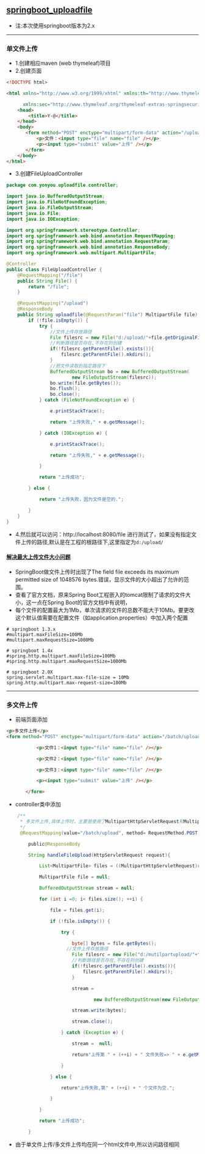 [springboot_uploadfile](http://412887952-qq-com.iteye.com/blog/2293385)
---------------------
* 注:本次使用springboot版本为2.x

---------------

### 单文件上传

* 1.创建相应maven (web thymeleaf)项目
* 2.创建页面
```html
<!DOCTYPE html>

<html xmlns="http://www.w3.org/1999/xhtml" xmlns:th="http://www.thymeleaf.org"

      xmlns:sec="http://www.thymeleaf.org/thymeleaf-extras-springsecurity3">
    <head>
        <title>Y-@</title>
    </head>
    <body>
       <form method="POST" enctype="multipart/form-data" action="/upload"> 
           <p>文件：<input type="file" name="file" /></p>
           <p><input type="submit" value="上传" /></p>
       </form>
    </body>
</html>
```
* 3.创建FileUploadController
```java
package com.yonyou.uploadfile.controller;

import java.io.BufferedOutputStream;
import java.io.FileNotFoundException;
import java.io.FileOutputStream;
import java.io.File;
import java.io.IOException;

import org.springframework.stereotype.Controller;
import org.springframework.web.bind.annotation.RequestMapping;
import org.springframework.web.bind.annotation.RequestParam;
import org.springframework.web.bind.annotation.ResponseBody;
import org.springframework.web.multipart.MultipartFile;

@Controller
public class FileUploadController {
	@RequestMapping("/file")
	public String File() {
		return "/file";
	}

	@RequestMapping("/upload")
	@ResponseBody
	public String uploadfile(@RequestParam("file") MultipartFile file) {
		if (!file.isEmpty()) {
			try {
				//文件上传存放路径
				File filesrc = new File("d:/upload/"+file.getOriginalFilename());
				//判断路径是否存在,不存在则创建
				if(!filesrc.getParentFile().exists()){
					filesrc.getParentFile().mkdirs();
				}
				//把文件读取到指定路径下
				BufferedOutputStream bo = new BufferedOutputStream(
						new FileOutputStream(filesrc));
				bo.write(file.getBytes());
				bo.flush();
				bo.close();
			} catch (FileNotFoundException e) {

				e.printStackTrace();

				return "上传失败," + e.getMessage();

			} catch (IOException e) {

				e.printStackTrace();

				return "上传失败," + e.getMessage();

			}

			return "上传成功";

		} else {

			return "上传失败，因为文件是空的.";

		}
	}
}
```
* 4.然后就可以访问：http://localhost:8080/file 进行测试了，如果没有指定文件上传的路径,默认是在工程的根路径下,这里指定为` d:/upload/ `
#### [解决最大上传文件大小问题](https://blog.csdn.net/u010429286/article/details/54381705)
* SpringBoot做文件上传时出现了The field file exceeds its maximum permitted size of 1048576 bytes.错误，显示文件的大小超出了允许的范围。
* 查看了官方文档，原来Spring Boot工程嵌入的tomcat限制了请求的文件大小，这一点在Spring Boot的官方文档中有说明，
* 每个文件的配置最大为1Mb，单次请求的文件的总数不能大于10Mb。要更改这个默认值需要在配置文件（如application.properties）中加入两个配置

```poperties
# springboot 1.3.x 
#multipart.maxFileSize=100Mb
#multipart.maxRequestSize=1000Mb

# springboot 1.4x
#spring.http.multipart.maxFileSize=100Mb
#spring.http.multipart.maxRequestSize=1000Mb

# springboot 2.0X
spring.servlet.multipart.max-file-size = 10Mb    
spring.http.multipart.max-request-size=100Mb    
```
---------------

### 多文件上传
* 前端页面添加
```html
<p>多文件上传</p>
<form method="POST" enctype="multipart/form-data" action="/batch/upload"> 

           <p>文件1：<input type="file" name="file" /></p>

           <p>文件2：<input type="file" name="file" /></p>

           <p>文件3：<input type="file" name="file" /></p>

           <p><input type="submit" value="上传" /></p>

       </form>
```
* controller类中添加
```java
	/**
	 * 多文件上传,具体上传时，主要是使用了MultipartHttpServletRequest和MultipartFile
	 */
	 @RequestMapping(value="/batch/upload", method= RequestMethod.POST) 

	    public@ResponseBody 

	    String handleFileUpload(HttpServletRequest request){ 

	        List<MultipartFile> files = ((MultipartHttpServletRequest)request).getFiles("file"); 

	        MultipartFile file = null;

	        BufferedOutputStream stream = null;

	        for (int i =0; i< files.size(); ++i) { 

	            file = files.get(i); 

	            if (!file.isEmpty()) { 

	                try { 

	                    byte[] bytes = file.getBytes(); 
	                  //文件上传存放路径
	    				File filesrc = new File("d:/mutilpartupload/"+file.getOriginalFilename());
	    				//判断路径是否存在,不存在则创建
	    				if(!filesrc.getParentFile().exists()){
	    					filesrc.getParentFile().mkdirs();
	    				}

	                    stream = 

	                            new BufferedOutputStream(new FileOutputStream(filesrc)); 

	                    stream.write(bytes); 

	                    stream.close(); 

	                } catch (Exception e) { 

	                    stream =  null;

	                    return"上传第 " + (++i) + " 文件失败=> " + e.getMessage(); 

	                } 

	            } else { 

	                return"上传失败,第" + (++i) + " 个文件为空."; 

	            } 

	        } 

	        return "上传成功"; 

	    } 
```
* 由于单文件上传/多文件上传均在同一个html文件中,所以访问路径相同

